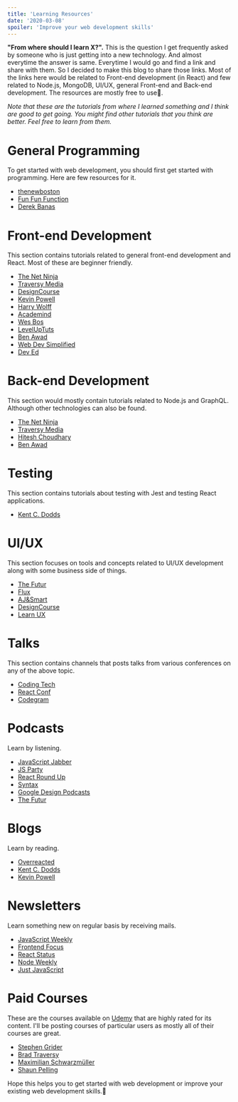 ```yaml
---
title: 'Learning Resources'
date: '2020-03-08'
spoiler: 'Improve your web development skills'
---
```


**"From where should I learn X?".** This is the question I get frequently asked by someone who is just getting into a new technology. And almost everytime the answer is same. Everytime I would go and find a link and share with them. So I decided to make this blog to share those links. Most of the links here would be related to Front-end development (in React) and few related to Node.js, MongoDB, UI/UX, general Front-end and Back-end development. The resources are mostly free to use🎉.

_Note that these are the tutorials from where I learned something and I think are good to get going. You might find other tutorials that you think are better. Feel free to learn from them._

# General Programming

To get started with web development, you should first get started with programming. Here are few resources for it.

-   [thenewboston](https://www.youtube.com/user/thenewboston)
-   [Fun Fun Function](https://www.youtube.com/channel/UCO1cgjhGzsSYb1rsB4bFe4Q)
-   [Derek Banas](https://www.youtube.com/user/derekbanas)

# Front-end Development

This section contains tutorials related to general front-end development and React. Most of these are beginner friendly.

-   [The Net Ninja](https://www.youtube.com/channel/UCW5YeuERMmlnqo4oq8vwUpg)
-   [Traversy Media](https://www.youtube.com/user/TechGuyWeb)
-   [DesignCourse](https://www.youtube.com/user/DesignCourse)
-   [Kevin Powell](https://www.youtube.com/user/KepowOb)
-   [Harry Wolff](https://www.youtube.com/user/hswolff)
-   [Academind](https://www.youtube.com/channel/UCSJbGtTlrDami-tDGPUV9-w)
-   [Wes Bos](https://www.youtube.com/user/wesbos)
-   [LevelUpTuts](https://www.youtube.com/user/LevelUpTuts)
-   [Ben Awad](https://www.youtube.com/user/99baddawg)
-   [Web Dev Simplified](https://www.youtube.com/channel/UCFbNIlppjAuEX4znoulh0Cw)
-   [Dev Ed](https://www.youtube.com/channel/UClb90NQQcskPUGDIXsQEz5Q)

# Back-end Development

This section would mostly contain tutorials related to Node.js and GraphQL. Although other technologies can also be found.

-   [The Net Ninja](https://www.youtube.com/channel/UCW5YeuERMmlnqo4oq8vwUpg)
-   [Traversy Media](https://www.youtube.com/user/TechGuyWeb)
-   [Hitesh Choudhary](https://www.youtube.com/user/hiteshitube)
-   [Ben Awad](https://www.youtube.com/user/99baddawg)

# Testing

This section contains tutorials about testing with Jest and testing React applications.

-   [Kent C. Dodds](https://www.youtube.com/user/kentdoddsfamily)

# UI/UX

This section focuses on tools and concepts related to UI/UX development along with some business side of things.

-   [The Futur](https://www.youtube.com/user/TheSkoolRocks)
-   [Flux](https://www.youtube.com/channel/UCN7dywl5wDxTu1RM3eJ_h9Q)
-   [AJ&Smart](https://www.youtube.com/channel/UCeB_OpLspKJGiKv1CYkWFFw)
-   [DesignCourse](https://www.youtube.com/user/DesignCourse)
-   [Learn UX](https://learnux.io)

# Talks

This section contains channels that posts talks from various conferences on any of the above topic.

-   [Coding Tech](https://www.youtube.com/channel/UCtxCXg-UvSnTKPOzLH4wJaQ)
-   [React Conf](https://www.youtube.com/channel/UCz5vTaEhvh7dOHEyd1efcaQ)
-   [Codegram](https://www.youtube.com/channel/UCwoOpKfkyCQHW562hXXQAGg)

# Podcasts

Learn by listening.

-   [JavaScript Jabber](https://devchat.tv/js-jabber)
-   [JS Party](https://changelog.com/jsparty)
-   [React Round Up](https://devchat.tv/react-round-up)
-   [Syntax](https://syntax.fm)
-   [Google Design Podcasts](https://design.google/library/podcasts)
-   [The Futur](https://thefutur.com/podcast)

# Blogs

Learn by reading.

-   [Overreacted](https://overreacted.io)
-   [Kent C. Dodds](https://kentcdodds.com)
-   [Kevin Powell](https://www.kevinpowell.co/articles)

# Newsletters

Learn something new on regular basis by receiving mails.

-   [JavaScript Weekly](https://javascriptweekly.com)
-   [Frontend Focus](https://frontendfoc.us)
-   [React Status](https://react.statuscode.com)
-   [Node Weekly](https://nodeweekly.com)
-   [Just JavaScript](https://justjavascript.com)

# Paid Courses

These are the courses available on [Udemy](https://www.udemy.com) that are highly rated for its content. I'll be posting courses of particular users as mostly all of their courses are great.

-   [Stephen Grider](https://www.udemy.com/user/sgslo)
-   [Brad Traversy](https://www.udemy.com/user/brad-traversy)
-   [Maximilian Schwarzmüller](https://www.udemy.com/user/maximilian-schwarzmuller)
-   [Shaun Pelling](https://www.udemy.com/user/47fd83f6-5e4a-4e87-a0f0-519ac51f91b6)

Hope this helps you to get started with web development or improve your existing web development skills.🙂
